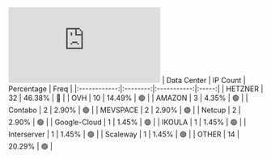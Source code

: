 ![Diagramm](https://github.com/obajay/StateSync-snapshots/blob/main/Projects/Sge/1/README.md)
| Data Center | IP Count | Percentage | Freq |
|:------------:|:--------:|:-----------:|:-----:|
| HETZNER | 32 | 46.38% | 🔴 |
| OVH | 10 | 14.49% | 🟢 |
| AMAZON | 3 | 4.35% | 🟢 |
| Contabo | 2 | 2.90% | 🟢 |
| MEVSPACE | 2 | 2.90% | 🟢 |
| Netcup | 2 | 2.90% | 🟢 |
| Google-Cloud | 1 | 1.45% | 🟢 |
| IKOULA | 1 | 1.45% | 🟢 |
| Interserver | 1 | 1.45% | 🟢 |
| Scaleway | 1 | 1.45% | 🟢 |
| OTHER | 14 | 20.29% | 🟢 |